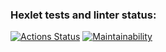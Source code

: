 ### Hexlet tests and linter status:
[![Actions Status](https://github.com/ninja095/frontend-project-11/workflows/hexlet-check/badge.svg)](https://github.com/ninja095/frontend-project-11/actions)
[![Maintainability](https://api.codeclimate.com/v1/badges/0aec9f5455a5715d4595/maintainability)](https://codeclimate.com/github/ninja095/frontend-project-11/maintainability)

